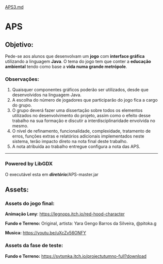 [APS3.md](https://github.com/Cabeludo36/APS/files/6337335/APS3.md)
# APS

## Objetivo:

Pede-se aos alunos que desenvolvam um **jogo** com **interface gráfica** utilizando a linguagem **Java**. O tema do jogo tem que conter a **educação ambiental** tendo como base a **vida numa grande metrópole**.

### Observações:

1. Quaisquer componentes gráficos poderão ser utilizados, desde que desenvolvidos na linguagem Java.
2. A escolha do número de jogadores que participarão do jogo fica a cargo do grupo. 
3. O grupo deverá fazer uma dissertação sobre todos os elementos utilizados no desenvolvimento do projeto, assim como o efeito desse trabalho na sua formação e discutir a interdisciplinaridade envolvida no mesmo.
4. O nível de refinamento, funcionalidade, complexidade, tratamento de erros, funções extras e relatórios adicionais implementados neste sistema, terão impacto direto na nota final deste trabalho. 
5. A nota atribuída ao trabalho entregue configura a nota das APS.

------

### Powered by LibGDX

O executável esta em ***diretório***/APS-master.jar

## Assets:

### Assets do jogo final:

**Animação Leny**: https://legnops.itch.io/red-hood-character

**Fundo e Terreno:** Original, artista: Yara Gengo Barros da Silveira, @pitoka.g

**Musica:** https://youtu.be/uXcZv56ONFY

### Assets da fase de teste:

**Fundo e Terreno:** https://svtsmka.itch.io/projectutumno-full?download
